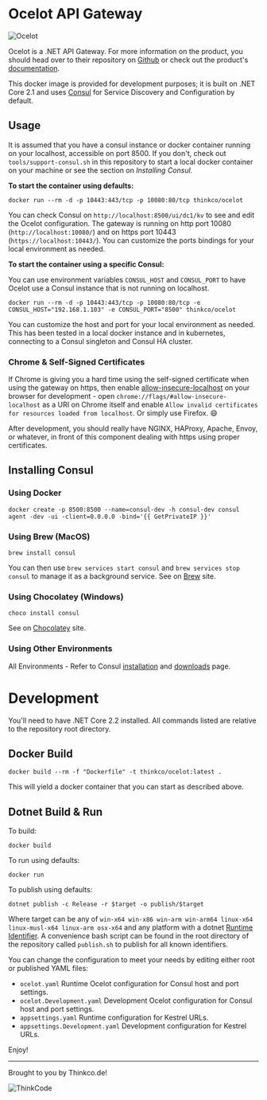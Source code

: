 # Ocelot API Gateway

![Ocelot](https://camo.githubusercontent.com/c2118a418c5805c899903bc34fcdf471c9edf0d5/687474703a2f2f74687265656d616d6d616c732e636f6d2f696d616765732f6f63656c6f745f6c6f676f2e706e67)

Ocelot is a .NET API Gateway. For more information on the product, you should head over to their repository on [Github](https://github.com/ThreeMammals/Ocelot) or check out the product's [documentation](https://ocelot.readthedocs.io/en/latest/introduction/gettingstarted.html).

This docker image is provided for development purposes; it is built on .NET Core 2.1 and uses [Consul](https://www.consul.io/) for Service Discovery and Configuration by default.

## Usage

It is assumed that you have a consul instance or docker container running on your localhost, accessible on port 8500. If you don't, check out ```tools/support-consul.sh``` in this repository to start a local docker container on your machine or see the section on *Installing Consul*. 

**To start the container using defaults:**

```
docker run --rm -d -p 10443:443/tcp -p 10080:80/tcp thinkco/ocelot
```

You can check Consul on ```http://localhost:8500/ui/dc1/kv``` to see and edit the Ocelot configuration. The gateway is running on http port 10080 (```http://localhost:10080/```) and on https port 10443 (```https://localhost:10443/```). You can customize the ports bindings for your local environment as needed.

**To start the container using a specific Consul:**

You can use environment variables ```CONSUL_HOST``` and ```CONSUL_PORT``` to have Ocelot use a Consul instance that is not running on localhost.

```
docker run --rm -d -p 10443:443/tcp -p 10080:80/tcp -e CONSUL_HOST="192.168.1.103" -e CONSUL_PORT="8500" thinkco/ocelot
```
You can customize the host and port for your local environment as needed. This has been tested in a local docker instance and in kubernetes, connecting to a Consul singleton and Consul HA cluster.


### Chrome & Self-Signed Certificates
If Chrome is giving you a hard time using the self-signed certificate when using the gateway on https, then enable [allow-insecure-localhost](chrome://flags/#allow-insecure-localhost) on your browser for development - open ```chrome://flags/#allow-insecure-localhost``` as a URI on Chrome itself and enable ```Allow invalid certificates for resources loaded from localhost```. Or simply use Firefox. 😄

After development, you should really have NGINX, HAProxy, Apache, Envoy, or whatever, in front of this component dealing with https using proper certificates. 

## Installing Consul

### Using Docker
```
docker create -p 8500:8500 --name=consul-dev -h consul-dev consul agent -dev -ui -client=0.0.0.0 -bind='{{ GetPrivateIP }}'
```

### Using Brew (MacOS)
```
brew install consul
```

You can then use ```brew services start consul``` and ```brew services stop consul``` to manage it as a background service. See on [Brew](https://brew.sh/) site.

### Using Chocolatey (Windows)
```
choco install consul
```
See on [Chocolatey](https://chocolatey.org/packages/consul) site.

### Using Other Environments
All Environments - Refer to Consul [installation](https://learn.hashicorp.com/consul/getting-started/install) and [downloads](https://www.consul.io/downloads.html) page.

# Development

You'll need to have .NET Core 2.2 installed. All commands listed are relative to the repository root directory.

## Docker Build

```
docker build --rm -f "Dockerfile" -t thinkco/ocelot:latest .
```
This will yield a docker container that you can start as described above.

## Dotnet Build & Run
To build:

```
docker build
```

To run using defaults:

```
docker run
```

To publish using defaults:

```
dotnet publish -c Release -r $target -o publish/$target
```

Where target can be any of ```win-x64 win-x86 win-arm win-arm64 linux-x64 linux-musl-x64 linux-arm osx-x64``` and any platform with a dotnet [Runtime Identifier](https://docs.microsoft.com/en-us/dotnet/core/rid-catalog). 
A convenience bash script can be found in the root directory of the repository called ```publish.sh``` to publish for all known identifiers.

You can change the configuration to meet your needs by editing either root or published YAML files:

* ```ocelot.yaml``` Runtime Ocelot configuration for Consul host and port settings.
* ```ocelot.Development.yaml``` Development Ocelot configuration for Consul host and port settings.
* ```appsettings.yaml``` Runtime configuration for Kestrel URLs.
* ```appsettings.Development.yaml``` Development configuration for Kestrel URLs.

Enjoy!

---
Brought to you by Thinkco.de!

![ThinkCode](https://avatars2.githubusercontent.com/u/31565447?s=200) 